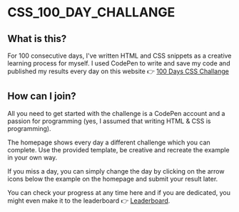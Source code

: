 # CSS_100_DAY_CHALLANGE
## What is this?
For 100 consecutive days, I've written HTML and CSS snippets as a creative learning process for myself.
I used CodePen to write and save my code and published my results every day on this website 👉 [100 Days CSS Challange](https://100dayscss.com/)
## How can I join?
All you need to get started with the challenge is a CodePen account and a passion for programming (yes, I assumed that writing HTML & CSS is programming).

The homepage shows every day a different challenge which you can complete. Use the provided template, be creative and recreate the example in your own way.

If you miss a day, you can simply change the day by clicking on the arrow icons below the example on the homepage and submit your result later.

You can check your progress at any time here and if you are dedicated, you might even make it to the leaderboard 👉 [Leaderboard](https://100dayscss.com/leaderboard/).
